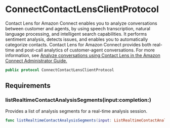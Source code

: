 # ConnectContactLensClientProtocol

Contact Lens for Amazon Connect enables you to analyze conversations between customer and agents,
by using speech transcription, natural language processing, and intelligent search
capabilities. It performs sentiment analysis, detects issues, and enables you to automatically
categorize contacts.
Contact Lens for Amazon Connect provides both real-time and post-call analytics of customer-agent
conversations. For more information, see <a href="https:​//docs.aws.amazon.com/connect/latest/adminguide/analyze-conversations.html">Analyze conversations using
Contact Lens in the Amazon Connect Administrator Guide.

``` swift
public protocol ConnectContactLensClientProtocol 
```

## Requirements

### listRealtimeContactAnalysisSegments(input:​completion:​)

Provides a list of analysis segments for a real-time analysis session.

``` swift
func listRealtimeContactAnalysisSegments(input: ListRealtimeContactAnalysisSegmentsInput, completion: @escaping (ClientRuntime.SdkResult<ListRealtimeContactAnalysisSegmentsOutputResponse, ListRealtimeContactAnalysisSegmentsOutputError>) -> Void)
```
